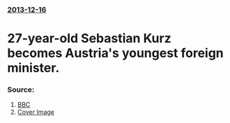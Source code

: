 ### [2013-12-16](/news/2013/12/16/index.md)

# 27-year-old Sebastian Kurz becomes Austria's youngest foreign minister. 




### Source:

1. [BBC](http://www.bbc.co.uk/news/25407573)
1. [Cover Image](http://ichef-1.bbci.co.uk/news/1024/media/images/71778000/jpg/_71778166_hi020369239.jpg)
